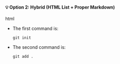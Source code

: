 
#### 💡 Option 2: Hybrid (HTML List + Proper Markdown)

html
<ul>
  <li>
    The first command is:  
    <pre><code class="language-bash">git init</code></pre>
    <!-- It is useful for making a new repo with the same name as the folder. -->
  </li>
  <li>
    The second command is:  
    <pre><code class="language-bash">git add .</code></pre>
    <!-- Use . to add all files, or specify filenames. -->
  </li>
</ul>
